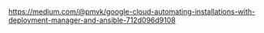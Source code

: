 https://medium.com/@pmvk/google-cloud-automating-installations-with-deployment-manager-and-ansible-712d096d9108
